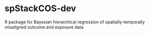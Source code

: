 # spStackCOS-dev
R package for Bayesian hierarchical regression of spatially-temporally misaligned outcome and exposure data
